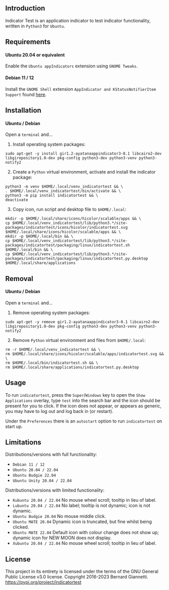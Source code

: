 ## Introduction

Indicator Test is an application indicator to test indicator functionality, written in `Python3` for `Ubuntu`.
## Requirements

#### Ubuntu 20.04 or equivalent
Enable the `Ubuntu appIndicators` extension using `GNOME Tweaks`.
#### Debian 11 / 12
Install the `GNOME Shell` extension `AppIndicator and KStatusNotifierItem Support` found [here](https://extensions.gnome.org/extension/615/appindicator-support/).
## Installation

#### Ubuntu / Debian
Open a `terminal` and...
1. Install operating system packages:
```
sudo apt-get -y install gir1.2-ayatanaappindicator3-0.1 libcairo2-dev libgirepository1.0-dev pkg-config python3-dev python3-venv python3-notify2
```
2. Create a `Python` virtual environment, activate and install the indicator package:
```
python3 -m venv $HOME/.local/venv_indicatortest && \
. $HOME/.local/venv_indicatortest/bin/activate && \
python3 -m pip install indicatortest && \
deactivate
```
3. Copy icon, run script and desktop file to `$HOME/.local`:
```
mkdir -p $HOME/.local/share/icons/hicolor/scalable/apps && \
cp $HOME/.local/venv_indicatortest/lib/python3.*/site-packages/indicatortest/icons/hicolor/indicatortest.svg $HOME/.local/share/icons/hicolor/scalable/apps && \
mkdir -p $HOME/.local/bin && \
cp $HOME/.local/venv_indicatortest/lib/python3.*/site-packages/indicatortest/packaging/linux/indicatortest.sh $HOME/.local/bin && \
cp $HOME/.local/venv_indicatortest/lib/python3.*/site-packages/indicatortest/packaging/linux/indicatortest.py.desktop $HOME/.local/share/applications
```
## Removal

#### Ubuntu / Debian
Open a `terminal` and...
1. Remove operating system packages:
```
sudo apt-get -y remove gir1.2-ayatanaappindicator3-0.1 libcairo2-dev libgirepository1.0-dev pkg-config python3-dev python3-venv python3-notify2
```
2. Remove `Python` virtual environment and files from `$HOME/.local`:
```
rm -r $HOME/.local/venv_indicatortest && \
rm $HOME/.local/share/icons/hicolor/scalable/apps/indicatortest.svg && \
rm $HOME/.local/bin/indicatortest.sh && \
rm $HOME/.local/share/applications/indicatortest.py.desktop
```
## Usage

To run `indicatortest`, press the `Super`/`Windows` key to open the `Show Applications` overlay, type `test` into the search bar and the icon should be present for you to click.  If the icon does not appear, or appears as generic, you may have to log out and log back in (or restart).

Under the `Preferences` there is an `autostart` option to run `indicatortest` on start up.
## Limitations

Distributions/versions with full functionality:
- `Debian 11 / 12`
- `Ubuntu 20.04 / 22.04`
- `Ubuntu Budgie 22.04`
- `Ubuntu Unity 20.04 / 22.04`

Distributions/versions with limited functionality:
- `Kubuntu 20.04 / 22.04` No mouse wheel scroll; tooltip in lieu of label.
- `Lubuntu 20.04 / 22.04` No label; tooltip is not dynamic; icon is not dynamic.
- `Ubuntu Budgie 20.04` No mouse middle click.
- `Ubuntu MATE 20.04` Dynamic icon is truncated, but fine whilst being clicked.
- `Ubuntu MATE 22.04` Default icon with colour change does not show up; dynamic icon for NEW MOON does not display.
- `Xubuntu 20.04 / 22.04` No mouse wheel scroll; tooltip in lieu of label.
## License

This project in its entirety is licensed under the terms of the GNU General Public License v3.0 license.
Copyright 2016-2023 Bernard Giannetti.
https://pypi.org/project/indicatortest
